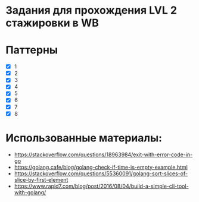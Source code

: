 # Задания для прохождения LVL 2 стажировки в WB 
# Паттерны
- [X] 1
- [X] 2
- [X] 3
- [X] 4
- [X] 5
- [X] 6
- [X] 7
- [X] 8

# Использованные материалы:
- https://stackoverflow.com/questions/18963984/exit-with-error-code-in-go
- https://golang.cafe/blog/golang-check-if-time-is-empty-example.html
- https://stackoverflow.com/questions/55360091/golang-sort-slices-of-slice-by-first-element
- https://www.rapid7.com/blog/post/2016/08/04/build-a-simple-cli-tool-with-golang/